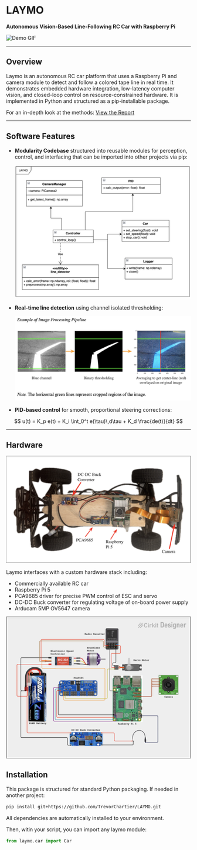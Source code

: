 # LAYMO

**Autonomous Vision-Based Line-Following RC Car with Raspberry Pi**

![Demo GIF](https://github.com/TrevorChartier/TrevorChartier.github.io/blob/main/assets/project-photos/laymo/split_screen.gif)

---

## Overview  
Laymo is an autonomous RC car platform that uses a Raspberry Pi and camera module to detect and follow a colored tape line in real time. It demonstrates embedded hardware integration, low-latency computer vision, and closed-loop control on resource-constrained hardware. It is implemented in Python and structured as a pip-installable package.


For an in-depth look at the methods: [View the Report](https://trevorchartier.com/assets/project-photos/laymo/LAYMO_Methods.pdf)

---

## Software Features
- **Modularity Codebase** structured into reusable modules for perception, control, and interfacing that can be imported into other projects via pip:
  
   ![UML](https://github.com/TrevorChartier/TrevorChartier.github.io/blob/main/assets/project-photos/laymo/uml.png)
  
- **Real-time line detection** using channel isolated thresholding:
  
  ![Vision Pipeline](https://github.com/TrevorChartier/TrevorChartier.github.io/blob/main/assets/project-photos/laymo/cv_pipe.png)

  
- **PID-based control** for smooth, proportional steering corrections:

$$
u(t) = K_p e(t) + K_i \int_0^t e(\tau)\,d\tau + K_d \frac{de(t)}{dt}
$$

---
## Hardware

![Car Components](https://github.com/TrevorChartier/TrevorChartier.github.io/blob/main/assets/project-photos/laymo/labeled_car.png)


Laymo interfaces with a custom hardware stack including:

- Commercially available RC car
- Raspberry Pi 5
- PCA9685 driver for precise PWM control of ESC and servo
- DC-DC Buck converter for regulating voltage of on-board power supply
- Arducam 5MP OV5647 camera


![Wiring Diagram](https://github.com/TrevorChartier/TrevorChartier.github.io/blob/main/assets/project-photos/laymo/wiring.png)


## Installation

This package is structured for standard Python packaging. If needed in another project:

```bash
pip install git+https://github.com/TrevorChartier/LAYMO.git
```
All dependencies are automatically installed to your environment.


Then, witin your script, you can import any laymo module:
```python
from laymo.car import Car
```
